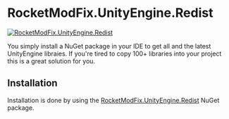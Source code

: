 # RocketModFix.UnityEngine.Redist

[![RocketModFix.UnityEngine.Redist][badge_RocketModFix.UnityEngine.Redist]][nuget_package_RocketModFix.UnityEngine.Redist]

You simply install a NuGet package in your IDE to get all and the latest UnityEngine libraies. If you're tired to copy 100+ libraries into your project this is a great solution for you.

## Installation

Installation is done by using the [RocketModFix.UnityEngine.Redist][nuget_package_RocketModFix.UnityEngine.Redist] NuGet package.

[nuget_package_RocketModFix.UnityEngine.Redist]: https://www.nuget.org/packages/RocketModFix.UnityEngine.Redist
[badge_RocketModFix.UnityEngine.Redist]: https://img.shields.io/nuget/v/RocketModFix.UnityEngine.Redist?label=RocketModFix.UnityEngine.Redist&link=https%3A%2F%2Fwww.nuget.org%2Fpackages%2FRocketModFix.UnityEngine.Redist
